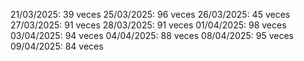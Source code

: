 21/03/2025: 39 veces
25/03/2025: 96 veces
26/03/2025: 45 veces
27/03/2025: 91 veces
28/03/2025: 91 veces
01/04/2025: 98 veces
03/04/2025: 94 veces
04/04/2025: 88 veces
08/04/2025: 95 veces
09/04/2025: 84 veces